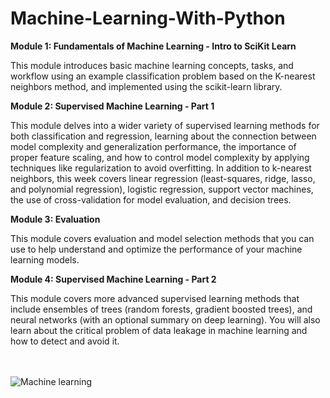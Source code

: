 # Machine-Learning-With-Python

**Module 1: Fundamentals of Machine Learning - Intro to SciKit Learn**

This module introduces basic machine learning concepts, tasks, and workflow using an example classification problem based on the K-nearest neighbors method, and implemented using the scikit-learn library.


**Module 2: Supervised Machine Learning - Part 1**

This module delves into a wider variety of supervised learning methods for both classification and regression, learning about the connection between model complexity and generalization performance, the importance of proper feature scaling, and how to control model complexity by applying techniques like regularization to avoid overfitting. In addition to k-nearest neighbors, this week covers linear regression (least-squares, ridge, lasso, and polynomial regression), logistic regression, support vector machines, the use of cross-validation for model evaluation, and decision trees.


**Module 3: Evaluation**

This module covers evaluation and model selection methods that you can use to help understand and optimize the performance of your machine learning models.


**Module 4: Supervised Machine Learning - Part 2**

This module covers more advanced supervised learning methods that include ensembles of trees (random forests, gradient boosted trees), and neural networks (with an optional summary on deep learning). You will also learn about the critical problem of data leakage in machine learning and how to detect and avoid it.

<br><br>
![Machine learning](https://socialify.git.ci/YamanuriPrasanth/Machine-Learning-With-Python/image?description=1&descriptionEditable=&forks=1&issues=1&language=1&logo=https%3A%2F%2Fencrypted-tbn0.gstatic.com%2Fimages%3Fq%3Dtbn%3AANd9GcTwNufTd72akt3Ffc6-RYGyEkZrV3IF7IJGwQ%26usqp%3DCAU&name=1&owner=1&pattern=Charlie%20Brown&pulls=1&stargazers=1&theme=Dark)
